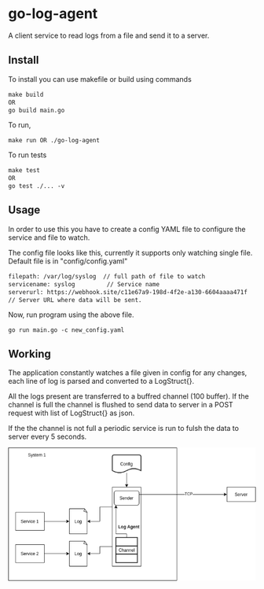 # go-log-agent
A client service to read logs from a file and send it to a server.

## Install

To install you can use makefile or build using commands

```
make build
OR
go build main.go
```

To run, 

```
make run OR ./go-log-agent
```

To run tests
```
make test
OR
go test ./... -v
```

## Usage

In order to use this you have to create a config YAML file to configure the service and file to watch.

The config file looks like this, currently it supports only watching single file. Default file is in "config/config.yaml"
```
filepath: /var/log/syslog  // full path of file to watch
servicename: syslog         // Service name 
serverurl: https://webhook.site/c11e67a9-198d-4f2e-a130-6604aaaa471f   // Server URL where data will be sent.
```

Now, run program using the above file.
```
go run main.go -c new_config.yaml
```

## Working 

The application constantly watches a file given in config for any changes, each line of log is parsed and converted to a LogStruct{}.

All the logs present are transferred to a buffred channel (100 buffer). If the channel is full the channel is flushed to send data to server in a POST request with list of LogStruct{} as json.

If the the channel is not full a periodic service is run to fulsh the data to server every 5 seconds.


![alt text](https://raw.githubusercontent.com/neeraj9194/go-log-agent/main/docs/arch.png)





